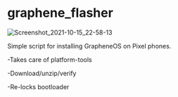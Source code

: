 # graphene_flasher

![Screenshot_2021-10-15_22-58-13](https://user-images.githubusercontent.com/91309101/137571177-1b32059d-d5e2-491b-9ff6-6ac38d0b4377.png)

Simple script for installing GrapheneOS on Pixel phones. 

-Takes care of platform-tools

-Download/unzip/verify

-Re-locks bootloader
